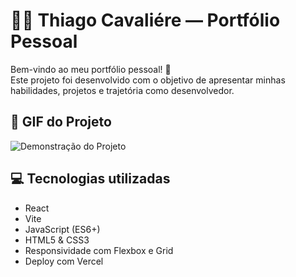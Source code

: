 # 🧑‍💻 Thiago Cavaliére — Portfólio Pessoal

Bem-vindo ao meu portfólio pessoal! 🚀  
Este projeto foi desenvolvido com o objetivo de apresentar minhas habilidades, projetos e trajetória como desenvolvedor.

## 📸 GIF do Projeto
![Demonstração do Projeto](./public/assets/Portfolio.gif)
## 💻 Tecnologias utilizadas

- React
- Vite
- JavaScript (ES6+)
- HTML5 & CSS3
- Responsividade com Flexbox e Grid
- Deploy com Vercel

